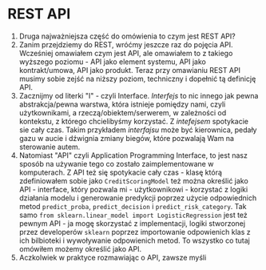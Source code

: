 # REST API

1. Druga najważniejsza część do omówienia to czym jest REST API? 
2. Zanim przejdziemy do REST, wróćmy jeszcze raz do pojęcia API. Wcześniej omawiałem czym jest API, ale omawiałem to z takiego wyższego poziomu - API jako element systemu, API jako kontrakt/umowa, API jako produkt. Teraz przy omawianiu REST API musimy sobie zejść na niższy poziom, techniczny i dopełnić tą definicję API.
3. Zacznijmy od literki "I" - czyli Interface. *Interfejs* to nic innego jak pewna abstrakcja/pewna warstwa, która istnieje pomiędzy nami, czyli użytkownikami, a rzeczą/obiektem/serwerem, w zależności od kontekstu, z którego chcielibyśmy korzystać. Z *intefejsem* spotykacie sie cały czas. Takim przykładem *interfajsu* może być kierownica, pedały gazu w aucie i dźwignia zmiany biegów, które pozwalają Wam na sterowanie autem.
4. Natomiast "API" czyli Application Programming Interface, to jest nasz sposób na używanie tego co zostało zaimplementowane w komputerach. Z API też się spotykacie cały czas - klasę którą zdefiniowałem sobie jako `CreditScoringModel` też można określić jako API - interface, który pozwala mi - użytkownikowi - korzystać z logiki działania modelu i generowanie predykcji poprzez użycie odpowiednich metod `predict_proba`, `predict_decision` i `predict_risk_category`. Tak samo `from sklearn.linear_model import LogisticRegression` jest też pewnym API - ja mogę skorzystać z implementacji, logiki stworzonej przez developerów `sklearn` poprzez importowanie odpowienich klas z ich bilbioteki i wywoływanie odpowienich metod. To wszystko co tutaj omówiłem możemy określić jako API.
5. Aczkolwiek w praktyce rozmawiając o API, zawsze myśli
